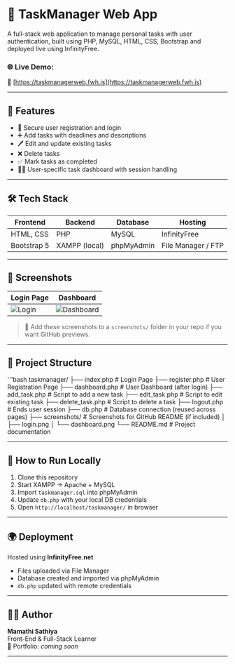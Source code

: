 
# 📝 TaskManager Web App

A full-stack web application to manage personal tasks with user authentication, built using PHP, MySQL, HTML, CSS, Bootstrap and deployed live using InfinityFree.

### 🌐 Live Demo:
🔗 [https://taskmanagerweb.fwh.is](https://taskmanagerweb.fwh.is)

---

## 🚀 Features

- 🔐 Secure user registration and login
- ➕ Add tasks with deadlines and descriptions
- 🖊️ Edit and update existing tasks
- ❌ Delete tasks
- ✅ Mark tasks as completed
- 🧑‍💻 User-specific task dashboard with session handling

---

## 🛠️ Tech Stack

| Frontend      | Backend       | Database  | Hosting        |
|---------------|---------------|-----------|----------------|
| HTML, CSS     | PHP           | MySQL     | InfinityFree   |
| Bootstrap 5   | XAMPP (local) | phpMyAdmin| File Manager / FTP |

---

## 📸 Screenshots

| Login Page | Dashboard |
|------------|-----------|
| ![Login](screenshots/login.png) | ![Dashboard](screenshots/dashboard.png) |

> 📌 Add these screenshots to a `screenshots/` folder in your repo if you want GitHub previews.

---

## 📁 Project Structure
'''bash
taskmanager/
├── index.php              # Login Page
├── register.php           # User Registration Page
├── dashboard.php          # User Dashboard (after login)
├── add_task.php           # Script to add a new task
├── edit_task.php          # Script to edit existing task
├── delete_task.php        # Script to delete a task
├── logout.php             # Ends user session
├── db.php                 # Database connection (reused across pages)
├── screenshots/           # Screenshots for GitHub README (if included)
│   ├── login.png
│   └── dashboard.png
└── README.md              # Project documentation


---

## 🔧 How to Run Locally

1. Clone this repository
2. Start XAMPP → Apache + MySQL
3. Import `taskmanager.sql` into phpMyAdmin
4. Update `db.php` with your local DB credentials
5. Open `http://localhost/taskmanager/` in browser

---

## 🌍 Deployment

Hosted using **InfinityFree.net**  
- Files uploaded via File Manager
- Database created and imported via phpMyAdmin
- `db.php` updated with remote credentials

---

## 👩‍💻 Author

**Mamathi Sathiya**  
Front-End & Full-Stack Learner  
💼 Portfolio: *coming soon*

---



